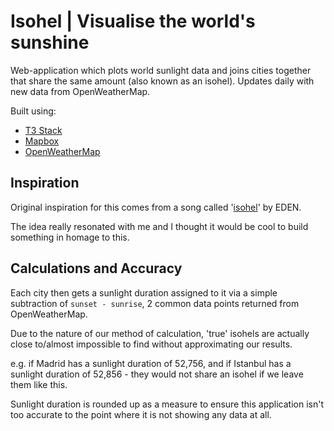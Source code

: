 # Isohel | Visualise the world's sunshine

Web-application which plots world sunlight data and joins cities together that share the same amount (also known as an isohel). Updates daily with new data from OpenWeatherMap.

Built using:
 - [T3 Stack](https://create.t3.gg/)
 - [Mapbox](https://www.mapbox.com/)
 - [OpenWeatherMap](https://openweathermap.org/)

## Inspiration

Original inspiration for this comes from a song called '[isohel](https://www.youtube.com/watch?v=asuA2-pbch0)' by EDEN.

The idea really resonated with me and I thought it would be cool to build something in homage to this.

## Calculations and Accuracy

Each city then gets a sunlight duration assigned to it via a simple subtraction of `sunset - sunrise`, 2 common data points returned from OpenWeatherMap.

Due to the nature of our method of calculation, 'true' isohels are actually close to/almost impossible to find without approximating our results.

e.g. if Madrid has a sunlight duration of 52,756, and if Istanbul has a sunlight duration of 52,856 - they would not share an isohel if we leave them like this.

Sunlight duration is rounded up as a measure to ensure this application isn't too accurate to the point where it is not showing any data at all.
